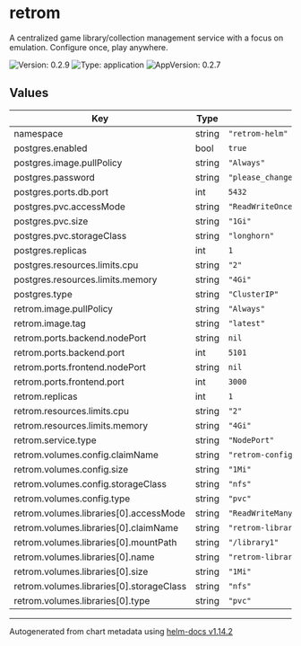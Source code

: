 # retrom

A centralized game library/collection management service with a focus on emulation. Configure once, play anywhere.

![Version: 0.2.9](https://img.shields.io/badge/Version-0.2.9-informational?style=flat-square)
![Type: application](https://img.shields.io/badge/Type-application-informational?style=flat-square)
![AppVersion: 0.2.7](https://img.shields.io/badge/AppVersion-0.2.7-informational?style=flat-square)

## Values

| Key | Type | Default | Description |
|-----|------|---------|-------------|
| namespace | string | `"retrom-helm"` |  |
| postgres.enabled | bool | `true` |  |
| postgres.image.pullPolicy | string | `"Always"` |  |
| postgres.password | string | `"please_changeme_and_maybe_try_to_use_a_kubernetes_secret_:)"` |  |
| postgres.ports.db.port | int | `5432` |  |
| postgres.pvc.accessMode | string | `"ReadWriteOnce"` |  |
| postgres.pvc.size | string | `"1Gi"` |  |
| postgres.pvc.storageClass | string | `"longhorn"` |  |
| postgres.replicas | int | `1` |  |
| postgres.resources.limits.cpu | string | `"2"` |  |
| postgres.resources.limits.memory | string | `"4Gi"` |  |
| postgres.type | string | `"ClusterIP"` |  |
| retrom.image.pullPolicy | string | `"Always"` |  |
| retrom.image.tag | string | `"latest"` |  |
| retrom.ports.backend.nodePort | string | `nil` |  |
| retrom.ports.backend.port | int | `5101` |  |
| retrom.ports.frontend.nodePort | string | `nil` |  |
| retrom.ports.frontend.port | int | `3000` |  |
| retrom.replicas | int | `1` |  |
| retrom.resources.limits.cpu | string | `"2"` |  |
| retrom.resources.limits.memory | string | `"4Gi"` |  |
| retrom.service.type | string | `"NodePort"` |  |
| retrom.volumes.config.claimName | string | `"retrom-config"` |  |
| retrom.volumes.config.size | string | `"1Mi"` |  |
| retrom.volumes.config.storageClass | string | `"nfs"` |  |
| retrom.volumes.config.type | string | `"pvc"` |  |
| retrom.volumes.libraries[0].accessMode | string | `"ReadWriteMany"` |  |
| retrom.volumes.libraries[0].claimName | string | `"retrom-library1-pvc"` |  |
| retrom.volumes.libraries[0].mountPath | string | `"/library1"` |  |
| retrom.volumes.libraries[0].name | string | `"retrom-library1"` |  |
| retrom.volumes.libraries[0].size | string | `"1Mi"` |  |
| retrom.volumes.libraries[0].storageClass | string | `"nfs"` |  |
| retrom.volumes.libraries[0].type | string | `"pvc"` |  |

----------------------------------------------
Autogenerated from chart metadata using [helm-docs v1.14.2](https://github.com/norwoodj/helm-docs/releases/v1.14.2)